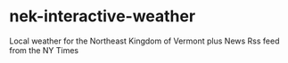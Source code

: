# nek-interactive-weather
Local weather for the Northeast Kingdom of Vermont
plus News Rss feed from the NY Times
